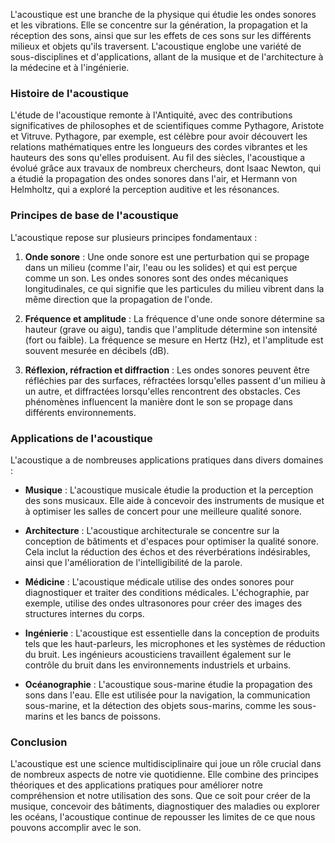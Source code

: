 L'acoustique est une branche de la physique qui étudie les ondes sonores et les vibrations. Elle se concentre sur la génération, la propagation et la réception des sons, ainsi que sur les effets de ces sons sur les différents milieux et objets qu'ils traversent. L'acoustique englobe une variété de sous-disciplines et d'applications, allant de la musique et de l'architecture à la médecine et à l'ingénierie.

### Histoire de l'acoustique

L'étude de l'acoustique remonte à l'Antiquité, avec des contributions significatives de philosophes et de scientifiques comme Pythagore, Aristote et Vitruve. Pythagore, par exemple, est célèbre pour avoir découvert les relations mathématiques entre les longueurs des cordes vibrantes et les hauteurs des sons qu'elles produisent. Au fil des siècles, l'acoustique a évolué grâce aux travaux de nombreux chercheurs, dont Isaac Newton, qui a étudié la propagation des ondes sonores dans l'air, et Hermann von Helmholtz, qui a exploré la perception auditive et les résonances.

### Principes de base de l'acoustique

L'acoustique repose sur plusieurs principes fondamentaux :

1. **Onde sonore** : Une onde sonore est une perturbation qui se propage dans un milieu (comme l'air, l'eau ou les solides) et qui est perçue comme un son. Les ondes sonores sont des ondes mécaniques longitudinales, ce qui signifie que les particules du milieu vibrent dans la même direction que la propagation de l'onde.

2. **Fréquence et amplitude** : La fréquence d'une onde sonore détermine sa hauteur (grave ou aigu), tandis que l'amplitude détermine son intensité (fort ou faible). La fréquence se mesure en Hertz (Hz), et l'amplitude est souvent mesurée en décibels (dB).

3. **Réflexion, réfraction et diffraction** : Les ondes sonores peuvent être réfléchies par des surfaces, réfractées lorsqu'elles passent d'un milieu à un autre, et diffractées lorsqu'elles rencontrent des obstacles. Ces phénomènes influencent la manière dont le son se propage dans différents environnements.

### Applications de l'acoustique

L'acoustique a de nombreuses applications pratiques dans divers domaines :

- **Musique** : L'acoustique musicale étudie la production et la perception des sons musicaux. Elle aide à concevoir des instruments de musique et à optimiser les salles de concert pour une meilleure qualité sonore.

- **Architecture** : L'acoustique architecturale se concentre sur la conception de bâtiments et d'espaces pour optimiser la qualité sonore. Cela inclut la réduction des échos et des réverbérations indésirables, ainsi que l'amélioration de l'intelligibilité de la parole.

- **Médicine** : L'acoustique médicale utilise des ondes sonores pour diagnostiquer et traiter des conditions médicales. L'échographie, par exemple, utilise des ondes ultrasonores pour créer des images des structures internes du corps.

- **Ingénierie** : L'acoustique est essentielle dans la conception de produits tels que les haut-parleurs, les microphones et les systèmes de réduction du bruit. Les ingénieurs acousticiens travaillent également sur le contrôle du bruit dans les environnements industriels et urbains.

- **Océanographie** : L'acoustique sous-marine étudie la propagation des sons dans l'eau. Elle est utilisée pour la navigation, la communication sous-marine, et la détection des objets sous-marins, comme les sous-marins et les bancs de poissons.

### Conclusion

L'acoustique est une science multidisciplinaire qui joue un rôle crucial dans de nombreux aspects de notre vie quotidienne. Elle combine des principes théoriques et des applications pratiques pour améliorer notre compréhension et notre utilisation des sons. Que ce soit pour créer de la musique, concevoir des bâtiments, diagnostiquer des maladies ou explorer les océans, l'acoustique continue de repousser les limites de ce que nous pouvons accomplir avec le son.